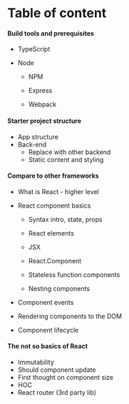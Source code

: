 # Table of content

#### Build tools and prerequisites

* TypeScript

* Node

  * NPM 

  * Express

  * Webpack

#### Starter project structure

* App structure
* Back-end
  * Replace with other backend
  * Static content and styling

#### Compare to other frameworks

* What is React - higher level
* React component basics

  * Syntax intro, state, props

  * React elements

  * JSX

  * React.Component

  * Stateless function components

  * Nesting components

* Component events

* Rendering components to the DOM

* Component lifecycle

#### The not so basics of React

* Immutability
* Should component update
* First thought on component size
* HOC
* React router \(3rd party lib\)

#### 

#### 



